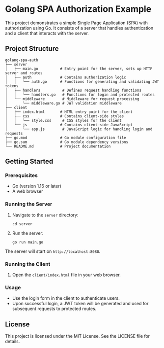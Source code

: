 # Golang SPA Authorization Example

This project demonstrates a simple Single Page Application (SPA) with authorization using Go. It consists of a server that handles authentication and a client that interacts with the server.

## Project Structure

```
golang-spa-auth
├── server
│   ├── main.go          # Entry point for the server, sets up HTTP server and routes
│   ├── auth             # Contains authorization logic
│   │   └── auth.go      # Functions for generating and validating JWT tokens
│   ├── handlers          # Defines request handling functions
│   │   └── handlers.go   # Functions for login and protected routes
│   └── middleware        # Middleware for request processing
│       └── middleware.go # JWT validation middleware
├── client
│   ├── index.html       # HTML entry point for the client
│   ├── css              # Contains client-side styles
│   │   └── style.css     # CSS styles for the client
│   └── js               # Contains client-side JavaScript
│       └── app.js        # JavaScript logic for handling login and requests
├── go.mod               # Go module configuration file
├── go.sum               # Go module dependency versions
└── README.md            # Project documentation
```

## Getting Started

### Prerequisites

- Go (version 1.16 or later)
- A web browser

### Running the Server

1. Navigate to the `server` directory:
   ```
   cd server
   ```

2. Run the server:
   ```
   go run main.go
   ```

The server will start on `http://localhost:8080`.

### Running the Client

1. Open the `client/index.html` file in your web browser.

### Usage

- Use the login form in the client to authenticate users.
- Upon successful login, a JWT token will be generated and used for subsequent requests to protected routes.

## License

This project is licensed under the MIT License. See the LICENSE file for details.